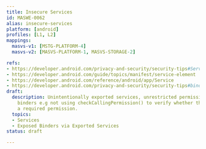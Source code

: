 ```yaml
---
title: Insecure Services
id: MASWE-0062
alias: insecure-services
platform: [android]
profiles: [L1, L2]
mappings:
  masvs-v1: [MSTG-PLATFORM-4]
  masvs-v2: [MASVS-PLATFORM-1, MASVS-STORAGE-2]

refs:
- https://developer.android.com/privacy-and-security/security-tips#Services
- https://developer.android.com/guide/topics/manifest/service-element
- https://developer.android.com/reference/android/app/Service
- https://developer.android.com/privacy-and-security/security-tips#binder-and-messenger-interfaces
draft:
  description: Unintentionally exported services, unrestricted permissions. Exposed
    binders e.g not using checkCallingPermission() to verify whether the caller has
    a required permission.
  topics:
  - Services
  - Exposed Binders via Exported Services
status: draft

---
```



